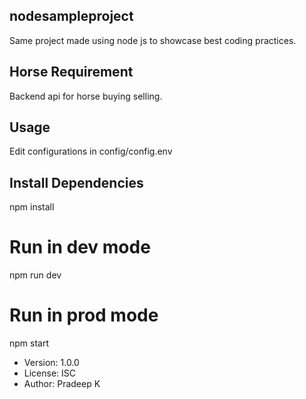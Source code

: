 ## nodesampleproject

Same project made using node js to showcase best coding practices.

## Horse Requirement

Backend api for horse buying selling.

## Usage

Edit configurations in config/config.env

## Install Dependencies

npm install

# Run in dev mode

npm run dev

# Run in prod mode

npm start

- Version: 1.0.0
- License: ISC
- Author: Pradeep K
